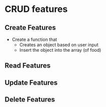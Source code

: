 # CRUD features
## Create Features
- Create a function that
    - Creates an object based on user input
    - Insert the object into the array (of food)

## Read Features


## Update Features


## Delete Features